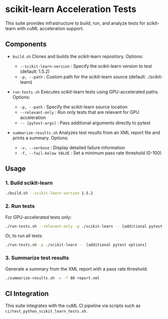 # scikit-learn Acceleration Tests

This suite provides infrastructure to build, run, and analyze tests for scikit-learn with cuML acceleration support.

## Components

- `build.sh`
  Clones and builds the scikit-learn repository.
  Options:
  - `--scikit-learn-version` : Specify the scikit-learn version to test (default: 1.5.2)
  - `-p, --path`             : Custom path for the scikit-learn source (default: ./scikit-learn)

- `run-tests.sh`
  Executes scikit-learn tests using GPU-accelerated paths.
  Options:
  - `-p, --path`             : Specify the scikit-learn source location
  - `--relevant-only`        : Run only tests that are relevant for GPU acceleration
  - `-- [pytest-args]`       : Pass additional arguments directly to pytest

- `summarize-results.sh`
  Analyzes test results from an XML report file and prints a summary.
  Options:
  - `-v, --verbose`          : Display detailed failure information
  - `-f, --fail-below VALUE`  : Set a minimum pass rate threshold (0-100)

## Usage

### 1. Build scikit-learn
```bash
./build.sh --scikit-learn-version 1.5.2
```

### 2. Run tests
For GPU-accelerated tests only:
```bash
./run-tests.sh --relevant-only -p ./scikit-learn -- [additional pytest options]
```
Or, to run all tests:
```bash
./run-tests.sh -p ./scikit-learn -- [additional pytest options]
```

### 3. Summarize test results
Generate a summary from the XML report with a pass rate threshold:
```bash
./summarize-results.sh -v -f 80 report.xml
```

## CI Integration

This suite integrates with the cuML CI pipeline via scripts such as `ci/test_python_scikit_learn_tests.sh`.
